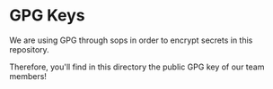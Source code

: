 # GPG Keys

We are using GPG through sops in order to encrypt secrets in this repository.

Therefore, you'll find in this directory the public GPG key of our team
members!

